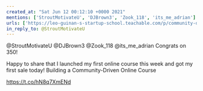 ```yaml
---
created_at: "Sat Jun 12 00:12:10 +0000 2021"
mentions: ['StroutMotivateU', 'DJBrown3', 'Zook_118', 'its_me_adrian']
urls: ['https://leo-guinan-s-startup-school.teachable.com/p/community-driven-course-creation/']
in_reply_to: @StroutMotivateU
---
```


@StroutMotivateU @DJBrown3 @Zook_118 @its_me_adrian Congrats on 350!

Happy to share that I launched my first online course this week and got my first sale today! Building a Community-Driven Online Course

https://t.co/hN8q7XmENd